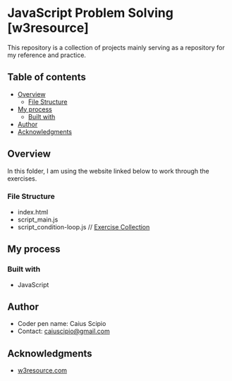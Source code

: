 # JavaScript Problem Solving [w3resource]
This repository is a collection of projects mainly serving as a repository for my reference and practice.

## Table of contents

- [Overview](#overview)
  - [File Structure](#file-structure)
- [My process](#my-process)
  - [Built with](#built-with)
- [Author](#author)
- [Acknowledgments](#acknowledgments)

## Overview
In this folder, I am using the website linked below to work through the exercises.

### File Structure

  - index.html
  - script_main.js
  - script_condition-loop.js // [Exercise Collection](https://www.w3resource.com/javascript-exercises/javascript-conditional-statements-and-loops-exercises.php)

## My process

### Built with

- JavaScript

## Author

- Coder pen name: Caius Scipio
- Contact: caiuscipio@gmail.com

## Acknowledgments

- [w3resource.com](https://www.w3resource.com/javascript-exercises/)